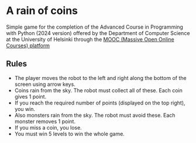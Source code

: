 # A rain of coins

Simple game for the completion of the Advanced Course in Programming with Python (2024 version) offered by the Department of Computer Science at the University of Helsinki through the [MOOC (Massive Open Online Courses) platform](https://programming-24.mooc.fi)

## Rules

- The player moves the robot to the left and right along the bottom of the screen using arrow keys.
- Coins rain from the sky. The robot must collect all of these. Each coin gives 1 point.
- If you reach the required number of points (displayed on the top right), you win.
- Also monsters rain from the sky. The robot must avoid these. Each monster removes 1 point.
- If you miss a coin, you lose.
- You must win 5 levels to win the whole game.

